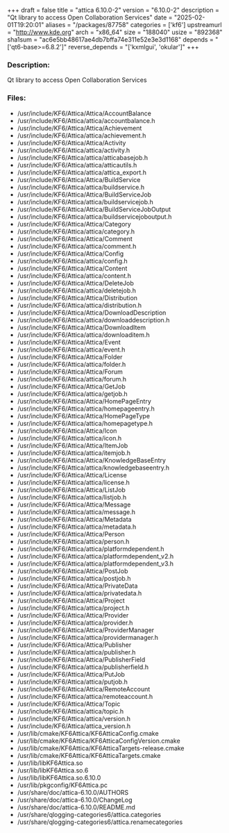 +++
draft = false
title = "attica 6.10.0-2"
version = "6.10.0-2"
description = "Qt library to access Open Collaboration Services"
date = "2025-02-01T19:20:01"
aliases = "/packages/87758"
categories = ['kf6']
upstreamurl = "http://www.kde.org"
arch = "x86_64"
size = "188040"
usize = "892368"
sha1sum = "ac6e5bb48617ae4db7bffa74e311e52e3e3d1168"
depends = "['qt6-base>=6.8.2']"
reverse_depends = "['kxmlgui', 'okular']"
+++
### Description: 
Qt library to access Open Collaboration Services

### Files: 
* /usr/include/KF6/Attica/Attica/AccountBalance
* /usr/include/KF6/Attica/attica/accountbalance.h
* /usr/include/KF6/Attica/Attica/Achievement
* /usr/include/KF6/Attica/attica/achievement.h
* /usr/include/KF6/Attica/Attica/Activity
* /usr/include/KF6/Attica/attica/activity.h
* /usr/include/KF6/Attica/attica/atticabasejob.h
* /usr/include/KF6/Attica/attica/atticautils.h
* /usr/include/KF6/Attica/attica/attica_export.h
* /usr/include/KF6/Attica/Attica/BuildService
* /usr/include/KF6/Attica/attica/buildservice.h
* /usr/include/KF6/Attica/Attica/BuildServiceJob
* /usr/include/KF6/Attica/attica/buildservicejob.h
* /usr/include/KF6/Attica/Attica/BuildServiceJobOutput
* /usr/include/KF6/Attica/attica/buildservicejoboutput.h
* /usr/include/KF6/Attica/Attica/Category
* /usr/include/KF6/Attica/attica/category.h
* /usr/include/KF6/Attica/Attica/Comment
* /usr/include/KF6/Attica/attica/comment.h
* /usr/include/KF6/Attica/Attica/Config
* /usr/include/KF6/Attica/attica/config.h
* /usr/include/KF6/Attica/Attica/Content
* /usr/include/KF6/Attica/attica/content.h
* /usr/include/KF6/Attica/Attica/DeleteJob
* /usr/include/KF6/Attica/attica/deletejob.h
* /usr/include/KF6/Attica/Attica/Distribution
* /usr/include/KF6/Attica/attica/distribution.h
* /usr/include/KF6/Attica/Attica/DownloadDescription
* /usr/include/KF6/Attica/attica/downloaddescription.h
* /usr/include/KF6/Attica/Attica/DownloadItem
* /usr/include/KF6/Attica/attica/downloaditem.h
* /usr/include/KF6/Attica/Attica/Event
* /usr/include/KF6/Attica/attica/event.h
* /usr/include/KF6/Attica/Attica/Folder
* /usr/include/KF6/Attica/attica/folder.h
* /usr/include/KF6/Attica/Attica/Forum
* /usr/include/KF6/Attica/attica/forum.h
* /usr/include/KF6/Attica/Attica/GetJob
* /usr/include/KF6/Attica/attica/getjob.h
* /usr/include/KF6/Attica/Attica/HomePageEntry
* /usr/include/KF6/Attica/attica/homepageentry.h
* /usr/include/KF6/Attica/Attica/HomePageType
* /usr/include/KF6/Attica/attica/homepagetype.h
* /usr/include/KF6/Attica/Attica/Icon
* /usr/include/KF6/Attica/attica/icon.h
* /usr/include/KF6/Attica/Attica/ItemJob
* /usr/include/KF6/Attica/attica/itemjob.h
* /usr/include/KF6/Attica/Attica/KnowledgeBaseEntry
* /usr/include/KF6/Attica/attica/knowledgebaseentry.h
* /usr/include/KF6/Attica/Attica/License
* /usr/include/KF6/Attica/attica/license.h
* /usr/include/KF6/Attica/Attica/ListJob
* /usr/include/KF6/Attica/attica/listjob.h
* /usr/include/KF6/Attica/Attica/Message
* /usr/include/KF6/Attica/attica/message.h
* /usr/include/KF6/Attica/Attica/Metadata
* /usr/include/KF6/Attica/attica/metadata.h
* /usr/include/KF6/Attica/Attica/Person
* /usr/include/KF6/Attica/attica/person.h
* /usr/include/KF6/Attica/attica/platformdependent.h
* /usr/include/KF6/Attica/attica/platformdependent_v2.h
* /usr/include/KF6/Attica/attica/platformdependent_v3.h
* /usr/include/KF6/Attica/Attica/PostJob
* /usr/include/KF6/Attica/attica/postjob.h
* /usr/include/KF6/Attica/Attica/PrivateData
* /usr/include/KF6/Attica/attica/privatedata.h
* /usr/include/KF6/Attica/Attica/Project
* /usr/include/KF6/Attica/attica/project.h
* /usr/include/KF6/Attica/Attica/Provider
* /usr/include/KF6/Attica/attica/provider.h
* /usr/include/KF6/Attica/Attica/ProviderManager
* /usr/include/KF6/Attica/attica/providermanager.h
* /usr/include/KF6/Attica/Attica/Publisher
* /usr/include/KF6/Attica/attica/publisher.h
* /usr/include/KF6/Attica/Attica/PublisherField
* /usr/include/KF6/Attica/attica/publisherfield.h
* /usr/include/KF6/Attica/Attica/PutJob
* /usr/include/KF6/Attica/attica/putjob.h
* /usr/include/KF6/Attica/Attica/RemoteAccount
* /usr/include/KF6/Attica/attica/remoteaccount.h
* /usr/include/KF6/Attica/Attica/Topic
* /usr/include/KF6/Attica/attica/topic.h
* /usr/include/KF6/Attica/attica/version.h
* /usr/include/KF6/Attica/attica_version.h
* /usr/lib/cmake/KF6Attica/KF6AtticaConfig.cmake
* /usr/lib/cmake/KF6Attica/KF6AtticaConfigVersion.cmake
* /usr/lib/cmake/KF6Attica/KF6AtticaTargets-release.cmake
* /usr/lib/cmake/KF6Attica/KF6AtticaTargets.cmake
* /usr/lib/libKF6Attica.so
* /usr/lib/libKF6Attica.so.6
* /usr/lib/libKF6Attica.so.6.10.0
* /usr/lib/pkgconfig/KF6Attica.pc
* /usr/share/doc/attica-6.10.0/AUTHORS
* /usr/share/doc/attica-6.10.0/ChangeLog
* /usr/share/doc/attica-6.10.0/README.md
* /usr/share/qlogging-categories6/attica.categories
* /usr/share/qlogging-categories6/attica.renamecategories
